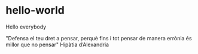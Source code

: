 # hello-world
Hello everybody

"Defensa el teu dret a pensar, perquè fins i tot pensar de manera errònia és millor que no pensar"
Hipàtia d’Alexandria
